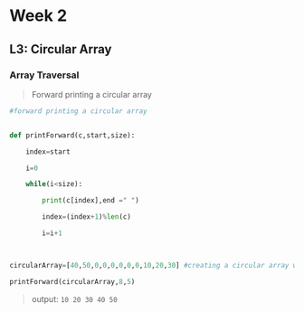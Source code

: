 # Week 2
## L3: Circular Array




### Array Traversal
> Forward printing a circular array 


```py
#forward printing a circular array


def printForward(c,start,size):

    index=start

    i=0

    while(i<size):

        print(c[index],end =" ")

        index=(index+1)%len(c)

        i=i+1



circularArray=[40,50,0,0,0,0,0,0,10,20,30] #creating a circular array with start 8 and size 5

printForward(circularArray,8,5)
```

> output:  `10 20 30 40 50  `
